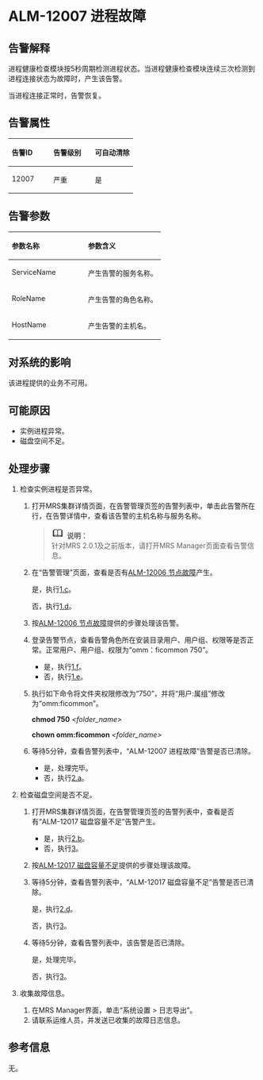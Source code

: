 # ALM-12007 进程故障<a name="ZH-CN_TOPIC_0191883069"></a>

## 告警解释<a name="zh-cn_topic_0191813896_section326144516243"></a>

进程健康检查模块按5秒周期检测进程状态。当进程健康检查模块连续三次检测到进程连接状态为故障时，产生该告警。

当进程连接正常时，告警恢复。

## 告警属性<a name="zh-cn_topic_0191813896_section6111346162413"></a>

<a name="zh-cn_topic_0191813896_table57254399115740"></a>
<table><thead align="left"><tr id="zh-cn_topic_0191813896_row9287631115740"><th class="cellrowborder" valign="top" width="33.33333333333333%" id="mcps1.1.4.1.1"><p id="zh-cn_topic_0191813896_p17649296115740"><a name="zh-cn_topic_0191813896_p17649296115740"></a><a name="zh-cn_topic_0191813896_p17649296115740"></a><strong id="zh-cn_topic_0191813896_b55190100115740"><a name="zh-cn_topic_0191813896_b55190100115740"></a><a name="zh-cn_topic_0191813896_b55190100115740"></a>告警ID</strong></p>
</th>
<th class="cellrowborder" valign="top" width="33.33333333333333%" id="mcps1.1.4.1.2"><p id="zh-cn_topic_0191813896_p47532685115740"><a name="zh-cn_topic_0191813896_p47532685115740"></a><a name="zh-cn_topic_0191813896_p47532685115740"></a><strong id="zh-cn_topic_0191813896_b47201533115740"><a name="zh-cn_topic_0191813896_b47201533115740"></a><a name="zh-cn_topic_0191813896_b47201533115740"></a>告警级别</strong></p>
</th>
<th class="cellrowborder" valign="top" width="33.33333333333333%" id="mcps1.1.4.1.3"><p id="zh-cn_topic_0191813896_p57684857115740"><a name="zh-cn_topic_0191813896_p57684857115740"></a><a name="zh-cn_topic_0191813896_p57684857115740"></a><strong id="zh-cn_topic_0191813896_b545935115740"><a name="zh-cn_topic_0191813896_b545935115740"></a><a name="zh-cn_topic_0191813896_b545935115740"></a>可自动清除</strong></p>
</th>
</tr>
</thead>
<tbody><tr id="zh-cn_topic_0191813896_row66058201115740"><td class="cellrowborder" valign="top" width="33.33333333333333%" headers="mcps1.1.4.1.1 "><p id="zh-cn_topic_0191813896_p52284484115740"><a name="zh-cn_topic_0191813896_p52284484115740"></a><a name="zh-cn_topic_0191813896_p52284484115740"></a>12007</p>
</td>
<td class="cellrowborder" valign="top" width="33.33333333333333%" headers="mcps1.1.4.1.2 "><p id="zh-cn_topic_0191813896_p53428834115740"><a name="zh-cn_topic_0191813896_p53428834115740"></a><a name="zh-cn_topic_0191813896_p53428834115740"></a>严重</p>
</td>
<td class="cellrowborder" valign="top" width="33.33333333333333%" headers="mcps1.1.4.1.3 "><p id="zh-cn_topic_0191813896_p30647132115740"><a name="zh-cn_topic_0191813896_p30647132115740"></a><a name="zh-cn_topic_0191813896_p30647132115740"></a>是</p>
</td>
</tr>
</tbody>
</table>

## 告警参数<a name="zh-cn_topic_0191813896_section23035599162423"></a>

<a name="zh-cn_topic_0191813896_table46073331115740"></a>
<table><thead align="left"><tr id="zh-cn_topic_0191813896_row61137271115740"><th class="cellrowborder" valign="top" width="50%" id="mcps1.1.3.1.1"><p id="zh-cn_topic_0191813896_p12757138115740"><a name="zh-cn_topic_0191813896_p12757138115740"></a><a name="zh-cn_topic_0191813896_p12757138115740"></a><strong id="zh-cn_topic_0191813896_b109878115740"><a name="zh-cn_topic_0191813896_b109878115740"></a><a name="zh-cn_topic_0191813896_b109878115740"></a>参数名称</strong></p>
</th>
<th class="cellrowborder" valign="top" width="50%" id="mcps1.1.3.1.2"><p id="zh-cn_topic_0191813896_p65233882115740"><a name="zh-cn_topic_0191813896_p65233882115740"></a><a name="zh-cn_topic_0191813896_p65233882115740"></a><strong id="zh-cn_topic_0191813896_b41562707115740"><a name="zh-cn_topic_0191813896_b41562707115740"></a><a name="zh-cn_topic_0191813896_b41562707115740"></a>参数含义</strong></p>
</th>
</tr>
</thead>
<tbody><tr id="zh-cn_topic_0191813896_row63031701115740"><td class="cellrowborder" valign="top" width="50%" headers="mcps1.1.3.1.1 "><p id="zh-cn_topic_0191813896_p33156688115740"><a name="zh-cn_topic_0191813896_p33156688115740"></a><a name="zh-cn_topic_0191813896_p33156688115740"></a>ServiceName</p>
</td>
<td class="cellrowborder" valign="top" width="50%" headers="mcps1.1.3.1.2 "><p id="zh-cn_topic_0191813896_p48661874115740"><a name="zh-cn_topic_0191813896_p48661874115740"></a><a name="zh-cn_topic_0191813896_p48661874115740"></a>产生告警的服务名称。</p>
</td>
</tr>
<tr id="zh-cn_topic_0191813896_row49615655115740"><td class="cellrowborder" valign="top" width="50%" headers="mcps1.1.3.1.1 "><p id="zh-cn_topic_0191813896_p36475104115740"><a name="zh-cn_topic_0191813896_p36475104115740"></a><a name="zh-cn_topic_0191813896_p36475104115740"></a>RoleName</p>
</td>
<td class="cellrowborder" valign="top" width="50%" headers="mcps1.1.3.1.2 "><p id="zh-cn_topic_0191813896_p46772308115740"><a name="zh-cn_topic_0191813896_p46772308115740"></a><a name="zh-cn_topic_0191813896_p46772308115740"></a>产生告警的角色名称。</p>
</td>
</tr>
<tr id="zh-cn_topic_0191813896_row22304726115740"><td class="cellrowborder" valign="top" width="50%" headers="mcps1.1.3.1.1 "><p id="zh-cn_topic_0191813896_p11761830115740"><a name="zh-cn_topic_0191813896_p11761830115740"></a><a name="zh-cn_topic_0191813896_p11761830115740"></a>HostName</p>
</td>
<td class="cellrowborder" valign="top" width="50%" headers="mcps1.1.3.1.2 "><p id="zh-cn_topic_0191813896_p3610981115740"><a name="zh-cn_topic_0191813896_p3610981115740"></a><a name="zh-cn_topic_0191813896_p3610981115740"></a>产生告警的主机名。</p>
</td>
</tr>
</tbody>
</table>

## 对系统的影响<a name="zh-cn_topic_0191813896_section44036027162432"></a>

该进程提供的业务不可用。

## 可能原因<a name="zh-cn_topic_0191813896_section49898352162437"></a>

-   实例进程异常。
-   磁盘空间不足。

## 处理步骤<a name="zh-cn_topic_0191813896_section52362241162457"></a>

1.  检查实例进程是否异常。
    1.  打开MRS集群详情页面，在告警管理页签的告警列表中，单击此告警所在行，在告警详情中，查看该告警的主机名称与服务名称。

        >![](public_sys-resources/icon-note.gif) **说明：**   
        >针对MRS 2.0.1及之前版本，请打开MRS Manager页面查看告警信息。  

    2.  在“告警管理”页面，查看是否有[ALM-12006 节点故障](ALM-12006-节点故障.md#ZH-CN_TOPIC_0191883068)产生。

        是，执行[1.c](#zh-cn_topic_0191813896_li2911734163437)。

        否，执行[1.d](#zh-cn_topic_0191813896_li13866005163437)。

    3.  <a name="zh-cn_topic_0191813896_li2911734163437"></a>按[ALM-12006 节点故障](ALM-12006-节点故障.md#ZH-CN_TOPIC_0191883068)提供的步骤处理该告警。
    4.  <a name="zh-cn_topic_0191813896_li13866005163437"></a>登录告警节点，查看告警角色所在安装目录用户、用户组、权限等是否正常。正常用户、用户组、权限为“omm：ficommon 750”。
        -   是，执行[1.f](#zh-cn_topic_0191813896_li46518721164818)。
        -   否，执行[1.e](#zh-cn_topic_0191813896_li56651933164749)。

    5.  <a name="zh-cn_topic_0191813896_li56651933164749"></a>执行如下命令将文件夹权限修改为“750”，并将“用户:属组”修改为“omm:ficommon”。

        **chmod 750** _<folder\_name\>_

        **chown omm:ficommon** _<folder\_name\>_

    6.  <a name="zh-cn_topic_0191813896_li46518721164818"></a>等待5分钟，查看告警列表中，“ALM-12007 进程故障”告警是否已清除。
        -   是，处理完毕。
        -   否，执行[2.a](#zh-cn_topic_0191813896_li1779806016495)。

2.  检查磁盘空间是否不足。
    1.  <a name="zh-cn_topic_0191813896_li1779806016495"></a>打开MRS集群详情页面，在告警管理页签的告警列表中，查看是否有“ALM-12017 磁盘容量不足”告警产生。
        -   是，执行[2.b](#zh-cn_topic_0191813896_li41496976164852)。
        -   否，执行[3](#zh-cn_topic_0191813896_li572522141314)。

    2.  <a name="zh-cn_topic_0191813896_li41496976164852"></a>按[ALM-12017 磁盘容量不足](ALM-12017-磁盘容量不足.md#ZH-CN_TOPIC_0191883074)提供的步骤处理该故障。
    3.  等待5分钟，查看告警列表中，“ALM-12017 磁盘容量不足”告警是否已清除。

        是，执行[2.d](#zh-cn_topic_0191813896_li33899481164916)。

        否，执行[3](#zh-cn_topic_0191813896_li572522141314)。

    4.  <a name="zh-cn_topic_0191813896_li33899481164916"></a>等待5分钟，查看告警列表中，该告警是否已清除。

        是，处理完毕。

        否，执行[3](#zh-cn_topic_0191813896_li572522141314)。

3.  <a name="zh-cn_topic_0191813896_li572522141314"></a>收集故障信息。
    1.  在MRS Manager界面，单击“系统设置 \> 日志导出”。
    2.  请联系运维人员，并发送已收集的故障日志信息。


## 参考信息<a name="zh-cn_topic_0191813896_section55635852162510"></a>

无。

